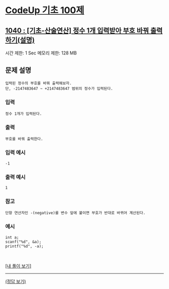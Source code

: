 # [CodeUp 기초 100제](https://codeup.kr/problem.php)

## [1040 : [기초-산술연산] 정수 1개 입력받아 부호 바꿔 출력하기(설명)](https://codeup.kr/problem.php?id=1040)

시간 제한: 1 Sec  메모리 제한: 128 MB

## 문제 설명

    입력된 정수의 부호를 바꿔 출력해보자.
    단, -2147483647 ~ +2147483647 범위의 정수가 입력된다.

### 입력

    정수 1개가 입력된다.

### 출력

    부호를 바꿔 출력한다.

### 입력 예시

    -1

### 출력 예시

    1

### 참고

    단항 연산자인 -(negative)를 변수 앞에 붙이면 부호가 반대로 바뀌어 계산된다.

### 예시

    int a;
    scanf("%d", &a);
    printf("%d", -a);

</br>

[[내 풀이 보기]](https://github.com/flexboni/code_up/blob/master/1039/myCode.cpp)

---

[(정답 보기)](https://codeup.kr/showsource.php?id=425053)